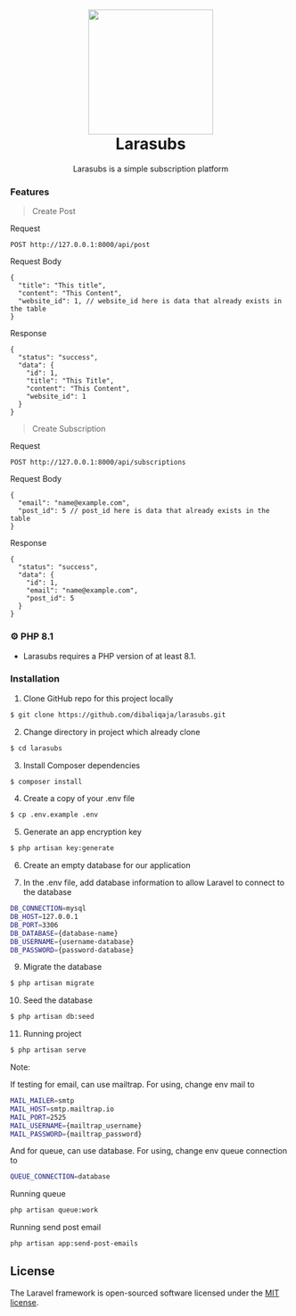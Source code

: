 <h1 align="center">
  <img src="https://raw.githubusercontent.com/laravel/art/master/logo-lockup/5%20SVG/2%20CMYK/1%20Full%20Color/laravel-logolockup-cmyk-red.svg" width="224px"/><br/>
  Larasubs
</h1>
<p align="center">Larasubs is a simple subscription platform</p>

### Features

> Create Post

Request
```
POST http://127.0.0.1:8000/api/post
```

Request Body
```
{
  "title": "This title",
  "content": "This Content",
  "website_id": 1, // website_id here is data that already exists in the table
}
```
Response
```
{
  "status": "success",
  "data": {
    "id": 1,
    "title": "This Title",
    "content": "This Content",
    "website_id": 1
  }
}
```


> Create Subscription

Request
```
POST http://127.0.0.1:8000/api/subscriptions
```

Request Body
```
{
  "email": "name@example.com",
  "post_id": 5 // post_id here is data that already exists in the table
}
```
Response
```
{
  "status": "success",
  "data": {
    "id": 1,
    "email": "name@example.com",
    "post_id": 5
  }
}
```


### ⚙️ PHP 8.1
- Larasubs requires a PHP version of at least 8.1.

### Installation
1. Clone GitHub repo for this project locally
```bash
$ git clone https://github.com/dibaliqaja/larasubs.git
```
2. Change directory in project which already clone
```bash
$ cd larasubs
```
3. Install Composer dependencies
```bash
$ composer install
```
4. Create a copy of your .env file
```bash
$ cp .env.example .env
```
5. Generate an app encryption key
```bash
$ php artisan key:generate
```
6. Create an empty database for our application

8. In the .env file, add database information to allow Laravel to connect to the database
```bash
DB_CONNECTION=mysql
DB_HOST=127.0.0.1
DB_PORT=3306
DB_DATABASE={database-name}
DB_USERNAME={username-database}
DB_PASSWORD={password-database}
```
9. Migrate the database
```bash
$ php artisan migrate
```
10. Seed the database
```bash
$ php artisan db:seed
```
11. Running project
```bash
$ php artisan serve
```

Note:

If testing for email, can use mailtrap. For using, change env mail to
```bash
MAIL_MAILER=smtp
MAIL_HOST=smtp.mailtrap.io
MAIL_PORT=2525
MAIL_USERNAME={mailtrap_username}
MAIL_PASSWORD={mailtrap_password}
```

And for queue, can use database. For using, change env queue connection to
```bash
QUEUE_CONNECTION=database
```

Running queue
```bash
php artisan queue:work
```

Running send post email
```bash
php artisan app:send-post-emails
```

## License

The Laravel framework is open-sourced software licensed under the [MIT license](https://opensource.org/licenses/MIT).
